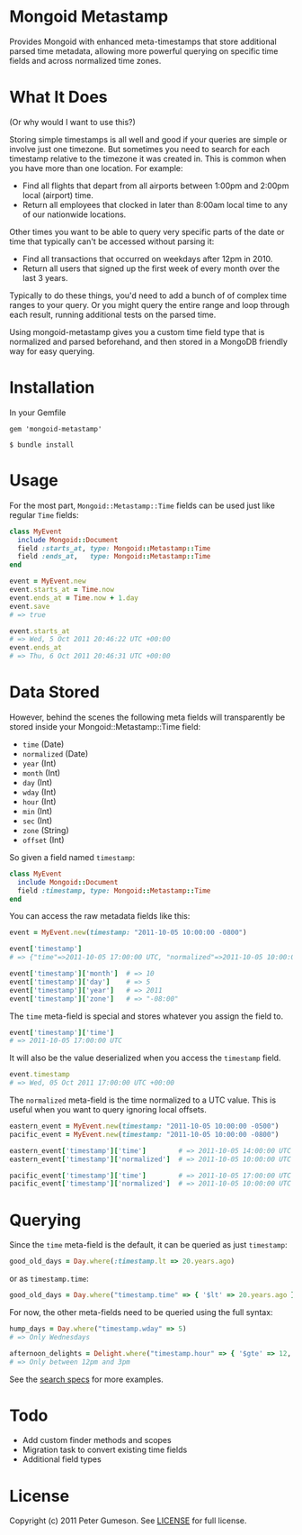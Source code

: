 Mongoid Metastamp
=========================

Provides Mongoid with enhanced meta-timestamps that store additional parsed time metadata,
allowing more powerful querying on specific time fields and across normalized time zones.


What It Does
=========================
(Or why would I want to use this?)

Storing simple timestamps is all well and good if your queries are simple or involve just one timezone.
But sometimes you need to search for each timestamp relative to the timezone it was created in.
This is common when you have more than one location. For example:

* Find all flights that depart from all airports between 1:00pm and 2:00pm local (airport) time.
* Return all employees that clocked in later than 8:00am local time to any of our nationwide locations.

Other times you want to be able to query very specific parts of the
date or time that typically can't be accessed without parsing it:

* Find all transactions that occurred on weekdays after 12pm in 2010.
* Return all users that signed up the first week of every month over the last 3 years.

Typically to do these things, you'd need to add a bunch of of complex time ranges to your query.
Or you might query the entire range and loop through each result, running additional tests on the parsed time.

Using mongoid-metastamp gives you a custom time field type that is normalized and parsed beforehand,
and then stored in a MongoDB friendly way for easy querying.


Installation
=========================

In your Gemfile

```
gem 'mongoid-metastamp'
```

```
$ bundle install
```

Usage
=========================

For the most part, `Mongoid::Metastamp::Time` fields can be used just like regular `Time` fields:

```ruby
class MyEvent
  include Mongoid::Document
  field :starts_at, type: Mongoid::Metastamp::Time
  field :ends_at,   type: Mongoid::Metastamp::Time
end
```

```ruby
event = MyEvent.new
event.starts_at = Time.now
event.ends_at = Time.now + 1.day
event.save
# => true

event.starts_at
# => Wed, 5 Oct 2011 20:46:22 UTC +00:00
event.ends_at
# => Thu, 6 Oct 2011 20:46:31 UTC +00:00
```


Data Stored
=========================

However, behind the scenes the following meta fields will transparently be stored inside
your Mongoid::Metastamp::Time field:

* `time` (Date)
* `normalized` (Date)
* `year` (Int)
* `month` (Int)
* `day` (Int)
* `wday` (Int)
* `hour` (Int)
* `min` (Int)
* `sec` (Int)
* `zone` (String)
* `offset` (Int)


So given a field named `timestamp`:

```ruby
class MyEvent
  include Mongoid::Document
  field :timestamp, type: Mongoid::Metastamp::Time
end
```

You can access the raw metadata fields like this:

```ruby
event = MyEvent.new(timestamp: "2011-10-05 10:00:00 -0800")

event['timestamp']
# => {"time"=>2011-10-05 17:00:00 UTC, "normalized"=>2011-10-05 10:00:00 UTC, "year"=>2011, "month"=>10, "day"=>5, "wday"=>3, "hour"=>10, "min"=>0, "sec"=>0, "zone"=>"-08:00", "offset"=>-25200}

event['timestamp']['month']  # => 10
event['timestamp']['day']    # => 5
event['timestamp']['year']   # => 2011
event['timestamp']['zone']   # => "-08:00"
```

The `time` meta-field is special and stores whatever you assign the field to.

```ruby
event['timestamp']['time']
# => 2011-10-05 17:00:00 UTC
```

It will also be the value deserialized when you access the `timestamp` field.

```ruby
event.timestamp
# => Wed, 05 Oct 2011 17:00:00 UTC +00:00
```

The `normalized` meta-field is the time normalized to a UTC value.
This is useful when you want to query ignoring local offsets.

```ruby
eastern_event = MyEvent.new(timestamp: "2011-10-05 10:00:00 -0500")
pacific_event = MyEvent.new(timestamp: "2011-10-05 10:00:00 -0800")

eastern_event['timestamp']['time']        # => 2011-10-05 14:00:00 UTC
eastern_event['timestamp']['normalized']  # => 2011-10-05 10:00:00 UTC

pacific_event['timestamp']['time']        # => 2011-10-05 17:00:00 UTC
pacific_event['timestamp']['normalized']  # => 2011-10-05 10:00:00 UTC
```


Querying
=========================

Since the `time` meta-field is the default, it can be queried as just `timestamp`:

```ruby
good_old_days = Day.where(:timestamp.lt => 20.years.ago)
```

or as `timestamp.time`:

```ruby
good_old_days = Day.where("timestamp.time" => { '$lt' => 20.years.ago })
```

For now, the other meta-fields need to be queried using the full syntax:

```ruby
hump_days = Day.where("timestamp.wday" => 5)
# => Only Wednesdays

afternoon_delights = Delight.where("timestamp.hour" => { '$gte' => 12, '$lt' => 15 })
# => Only between 12pm and 3pm
```
See the [search specs](https://github.com/sporkd/mongoid-metastamp/blob/master/spec/time_search_spec.rb)
for more examples.


Todo
======

* Add custom finder methods and scopes
* Migration task to convert existing time fields
* Additional field types


License
========

Copyright (c) 2011 Peter Gumeson.
See [LICENSE](https://github.com/sporkd/mongoid-metastamp/blob/master/LICENSE) for full license.

